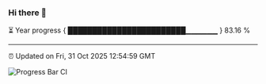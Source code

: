 ### Hi there 👋

⏳ Year progress { ████████████████████████▁▁▁▁▁▁ } 83.16 %

---

⏰ Updated on Fri, 31 Oct 2025 12:54:59 GMT

![Progress Bar CI](https://github.com/DhruviPatel157/GitHub-Actions-Demo/workflows/Progress%20Bar%20CI/badge.svg)
